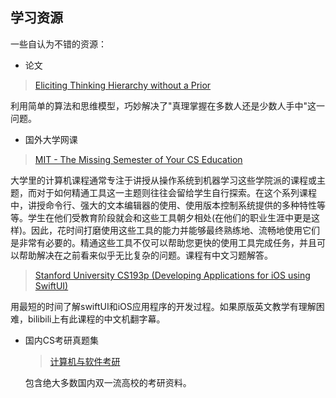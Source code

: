 ## 学习资源 <!-- {docsify-ignore} -->
一些自认为不错的资源：


- 论文
> [Eliciting Thinking Hierarchy without a Prior](https://openreview.net/forum?id=02YXg0OZdG)
  
  利用简单的算法和思维模型，巧妙解决了"真理掌握在多数人还是少数人手中"这一问题。

- 国外大学网课
> [MIT - The Missing Semester of Your CS Education](https://missing-semester-cn.github.io/)    
  
大学里的计算机课程通常专注于讲授从操作系统到机器学习这些学院派的课程或主题，而对于如何精通工具这一主题则往往会留给学生自行探索。在这个系列课程中，讲授命令行、强大的文本编辑器的使用、使用版本控制系统提供的多种特性等等。学生在他们受教育阶段就会和这些工具朝夕相处(在他们的职业生涯中更是这样)。因此，花时间打磨使用这些工具的能力并能够最终熟练地、流畅地使用它们是非常有必要的。精通这些工具不仅可以帮助您更快的使用工具完成任务，并且可以帮助解决在之前看来似乎无比复杂的问题。课程有中文习题解答。

  > [Stanford University CS193p (Developing Applications for iOS using SwiftUI)](https://cs193p.sites.stanford.edu/)

  用最短的时间了解swiftUI和iOS应用程序的开发过程。如果原版英文教学有理解困难，bilibili上有此课程的中文机翻字幕。

- 国内CS考研真题集

  > [计算机与软件考研](https://github.com/csseky/cskaoyan)

  包含绝大多数国内双一流高校的考研资料。